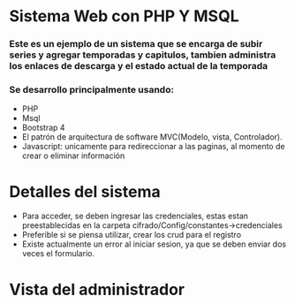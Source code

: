 # Sistema Web con PHP Y MSQL

### Este es un ejemplo de un sistema que se encarga de subir series y agregar temporadas y capitulos, tambien administra los enlaces de descarga y el estado actual de la temporada
### Se desarrollo principalmente usando:

- PHP
- Msql
- Bootstrap 4
- El patrón de arquitectura de software MVC(Modelo, vista, Controlador).
- Javascript: unicamente para redireccionar a las paginas, al momento de crear o eliminar información


# Detalles del sistema
- Para acceder,  se deben ingresar las credenciales, estas estan preestablecidas en la carpeta cifrado/Config/constantes->credenciales
- Preferible si se piensa utilizar, crear los crud para el registro
- Existe actualmente un error al iniciar sesion, ya que se deben enviar dos veces el formulario.

# Vista del administrador
